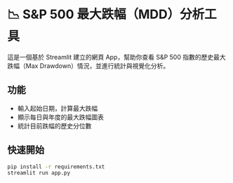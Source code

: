 # 📉 S&P 500 最大跌幅（MDD）分析工具

這是一個基於 Streamlit 建立的網頁 App，幫助你查看 S&P 500 指數的歷史最大跌幅（Max Drawdown）情況，並進行統計與視覺化分析。

## 功能
- 輸入起始日期，計算最大跌幅
- 顯示每日與年度的最大跌幅圖表
- 統計目前跌幅的歷史分位數

## 快速開始
```bash
pip install -r requirements.txt
streamlit run app.py
```
